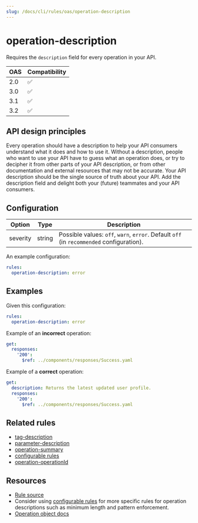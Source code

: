 ```yaml
---
slug: /docs/cli/rules/oas/operation-description
---
```


# operation-description

Requires the `description` field for every operation in your API.

| OAS | Compatibility |
| --- | ------------- |
| 2.0 | ✅            |
| 3.0 | ✅            |
| 3.1 | ✅            |
| 3.2 | ✅            |

## API design principles

Every operation should have a description to help your API consumers understand what it does and how to use it.
Without a description, people who want to use your API have to guess what an operation does, or try to decipher it from other parts of your API description, or from other documentation and external resources that may not be accurate. Your API description should be the single source of truth about your API.
Add the description field and delight both your (future) teammates and your API consumers.

## Configuration

| Option   | Type   | Description                                                                              |
| -------- | ------ | ---------------------------------------------------------------------------------------- |
| severity | string | Possible values: `off`, `warn`, `error`. Default `off` (in `recommended` configuration). |

An example configuration:

```yaml
rules:
  operation-description: error
```

## Examples

Given this configuration:

```yaml
rules:
  operation-description: error
```

Example of an **incorrect** operation:

```yaml
get:
  responses:
    '200':
      $ref: ../components/responses/Success.yaml
```

Example of a **correct** operation:

```yaml Example
get:
  description: Returns the latest updated user profile.
  responses:
    '200':
      $ref: ../components/responses/Success.yaml
```

## Related rules

- [tag-description](./tag-description.md)
- [parameter-description](./parameter-description.md)
- [operation-summary](./operation-summary.md)
- [configurable rules](../configurable-rules.md)
- [operation-operationId](./operation-operationId.md)

## Resources

- [Rule source](https://github.com/Redocly/redocly-cli/blob/main/packages/core/src/rules/common/operation-description.ts)
- Consider using [configurable rules](../configurable-rules.md) for more specific rules for operation descriptions such as minimum length and pattern enforcement.
- [Operation object docs](https://redocly.com/docs/openapi-visual-reference/operation/)
